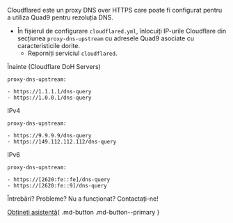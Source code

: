 Cloudflared este un proxy DNS over HTTPS care poate fi configurat pentru a utiliza Quad9 pentru rezoluția DNS.

* În fișierul de configurare `cloudflared.yml`, înlocuiți IP-urile Cloudflare din secțiunea `proxy-dns-upstream` cu adresele Quad9 asociate cu caracteristicile dorite.
    * Reporniți serviciul `cloudflared`.

Înainte (Cloudflare DoH Servers)
```
proxy-dns-upstream:

- https://1.1.1.1/dns-query
- https://1.0.0.1/dns-query
```

IPv4
```
proxy-dns-upstream:

- https://9.9.9.9/dns-query
- https://149.112.112.112/dns-query
```

IPv6
```
proxy-dns-upstream:

- https://[2620:fe::fe]/dns-query
- https://[2620:fe::9]/dns-query
```

Întrebări? Probleme? Nu a funcționat? Contactați-ne!

[Obțineți asistență](https://quad9.net/support/contact){ .md-button .md-button--primary }
